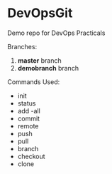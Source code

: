 # DevOpsGit
Demo repo for DevOps Practicals



Branches:
1. __master__ branch
2. __demobranch__ branch

Commands Used:
* init
* status
* add -all
* commit
* remote
* push
* pull
* branch
* checkout
* clone
